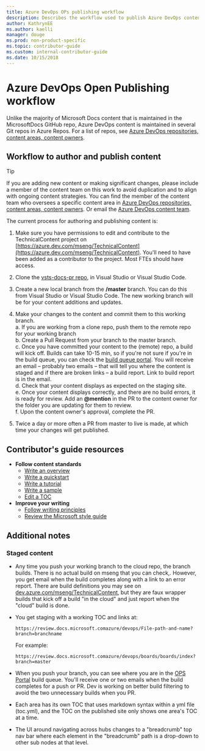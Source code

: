 ```yaml
---
title: Azure DevOps OPs publishing workflow
description: Describes the workflow used to publish Azure DevOps content
author: KathrynEE
ms.author: kaelli
manager: douge
ms.prod: non-product-specific
ms.topic: contributor-guide
ms.custom: internal-contributor-guide
ms.date: 10/15/2018
---
```



# Azure DevOps Open Publishing workflow 

Unlike the majority of Microsoft Docs content that is maintained in the MicrosoftDocs GitHub repo, Azure DevOps content is maintained in several Git repos in Azure Repos. For a list of repos, see [Azure DevOps repositories, content areas, content owners](azure-devops-content-areas-and-owners.md).

## Workflow to author and publish content  

> [!TIP]  
> If you are adding new content or making significant changes, please include a member of the content team on this work to avoid duplication and to align with ongoing content strategies. You can find the member of the content team who oversees a specific content area in [Azure DevOps repositories, content areas, content owners](azure-devops-content-areas-and-owners.md). Or email the [Azure DevOps content team](mailto:AzDevContentDev@microsoft.com). 

The current process for authoring and publishing content is:  

1.	Make sure you have permissions to edit and contribute to the TechnicalContent project on [https://azure.dev.com/mseng/TechnicalContent](https://azure.dev.com/mseng/TechnicalContent). You'll need to have been added as a contributor to the project. Most FTEs should have access. 

1.	Clone the [vsts-docs-pr repo](https://dev.azure.com/mseng/TechnicalContent/_git/vsts-docs-pr?version=GBmaster), in Visual Studio or Visual Studio Code.   

1.	Create a new local branch from the **/master** branch. You can do this from Visual Studio or Visual Studio Code. The new working branch will be for your content additions and updates.   

1.	Make your changes to the content and commit them to this working branch.   
	a.	If you are working from a clone repo, push them to the remote repo for your working branch   
	b.	Create a Pull Request from your branch to the master branch.   
	c.	Once you have committed your content to the (remote) repo, a build will kick off. Builds can take 10-15 min, so if you're not sure if you're in the build queue, you can check the [build queue portal](https://ops.microsoft.com/#/repos/00628bb5-0d21-f41a-1556-bbace95a5e89). You will receive an email – probably two emails – that will tell you where the content is staged and if there are broken links – a build report. Link to build report is in the email.  
	d.	Check that your content displays as expected on the staging site.   
	e.	Once your content displays correctly, and there are no build errors, it is ready for review. Add an **@mention** in the PR to the content owner for the folder you are updating for them to review.   
	f.	Upon the content owner's approval, complete the PR.  

1.  Twice a day or more often a PR from master to live is made, at which time your changes will get published. 	


## Contributor's guide resources 
- **Follow content standards**
	- [Write an overview](contribute-how-to-write-overview.md)
	- [Write a quickstart](contribute-how-to-mvc-quickstart.md)
	- [Write a tutorial](contribute-how-to-mvc-tutorial.md)
	- [Write a sample](contribute-how-to-mvc-samples.md)
	- [Edit a TOC](contribute-toc-mvc-how-to.md) 
- **Improve your writing**
	- [Follow writing principles](writing-principles.md)
	- [Review the Microsoft style guide](https://worldready.cloudapp.net/Styleguide/Read?id=2700)  



## Additional notes

### Staged content  
- Any time you push your working branch to the cloud repo, the branch builds. There is no actual build on mseng that you can check,. However, you get email when the build completes along with a link to an error report. There are build definitions you may see on [dev.azure.com/mseng/TechnicalContent](https://dev.azure.com/mseng/TechnicalContent), but they are faux wrapper builds that kick off a build "in the cloud" and just report when the "cloud" build is done. 
- You get staging with a working TOC and links at: 
	```
	https://review.docs.microsoft.comazure/devops/File-path-and-name?branch=branchname 
	```  

	For example: 

	```
	https://review.docs.microsoft.comazure/devops/boards/boards/index?branch=master
	```  
- When you push your branch, you can see where you are in the [OPS Portal](https://ops.microsoft.com/#/repos/00628bb5-0d21-f41a-1556-bbace95a5e89) build queue. You'll receive one or two emails when the build completes for a push or PR.  Dev is working on better build filtering to avoid the two unnecessary builds when you PR. 

- Each area has its own TOC that uses markdown syntax within a yml file (toc.yml), and the TOC on the published site only shows one area's TOC at a time. 
- The UI around navigating across hubs changes to a "breadcrumb" top nav bar where each element in the "breadcrumb" path is a drop-down to other sub nodes at that level.



